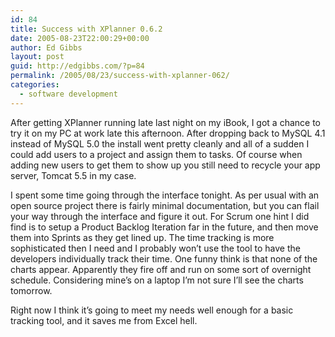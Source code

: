 ```yaml
---
id: 84
title: Success with XPlanner 0.6.2
date: 2005-08-23T22:00:29+00:00
author: Ed Gibbs
layout: post
guid: http://edgibbs.com/?p=84
permalink: /2005/08/23/success-with-xplanner-062/
categories:
  - software development
---
```

After getting XPlanner running late last night on my iBook, I got a chance to try it on my PC at work late this afternoon. After dropping back to MySQL 4.1 instead of MySQL 5.0 the install went pretty cleanly and all of a sudden I could add users to a project and assign them to tasks. Of course when adding new users to get them to show up you still need to recycle your app server, Tomcat 5.5 in my case.

I spent some time going through the interface tonight. As per usual with an open source project there is fairly minimal documentation, but you can flail your way through the interface and figure it out. For Scrum one hint I did find is to setup a Product Backlog Iteration far in the future, and then move them into Sprints as they get lined up. The time tracking is more sophisticated then I need and I probably won&#8217;t use the tool to have the developers individually track their time. One funny think is that none of the charts appear. Apparently they fire off and run on some sort of overnight schedule. Considering mine&#8217;s on a laptop I&#8217;m not sure I&#8217;ll see the charts tomorrow.

Right now I think it&#8217;s going to meet my needs well enough for a basic tracking tool, and it saves me from Excel hell.
